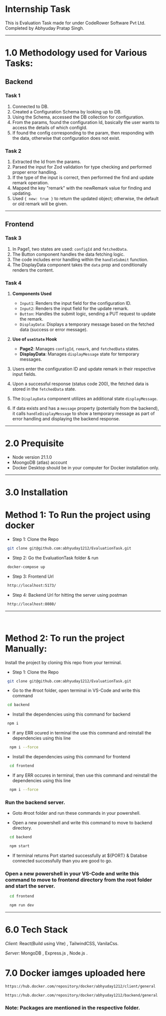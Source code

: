 # Internship Task

This is Evaluation Task made for under CodeRower Software Pvt Ltd. Completed by Abhyuday Pratap Singh.

---

# 1.0 Methodology used for Various Tasks:

## Backend

### Task 1

1. Connected to DB.
2. Created a Configuration Schema by looking up to DB.
3. Using the Schema, accessed the DB collection for configuration.
4. From the params, found the configuration Id, basically the user wants to access the details of which configId.
5. If found the config corresponding to the param, then responding with the data, otherwise that configuration does not exist.

### Task 2

1. Extracted the Id from the params.
2. Parsed the input for Zod validation for type checking and performed proper error handling.
3. If the type of the input is correct, then performed the find and update remark operation.
4. Mapped the key "remark" with the newRemark value for finding and updating.
5. Used `{ new: true }` to return the updated object; otherwise, the default or old remark will be given.

---

## Frontend

### Task 3

1. In Page1, two states are used: `configId` and `fetchedData`.
2. The Button component handles the data fetching logic.
3. The code includes error handling within the `handleSubmit` function.
4. The DisplayData component takes the `data` prop and conditionally renders the content.

### Task 4

1. **Components Used**

   - `Input1`: Renders the input field for the configuration ID.
   - `Input2`: Renders the input field for the update remark.
   - `Button`: Handles the submit logic, sending a PUT request to update the remark.
   - `DisplayData`: Displays a temporary message based on the fetched data (success or error message).

2. **Use of `useState` Hook**

   - **Page2**: Manages `configId`, `remark`, and `fetchedData` states.
   - **DisplayData**: Manages `displayMessage` state for temporary messages.

3. Users enter the configuration ID and update remark in their respective input fields.

4. Upon a successful response (status code 200), the fetched data is stored in the `fetchedData` state.

5. The `DisplayData` component utilizes an additional state `displayMessage`.

6. If data exists and has a `message` property (potentially from the backend), it calls `handleDisplayMessage` to show a temporary message as part of error handling and displaying the backend response.

---

# 2.0 Prequisite
- Node version 21.1.0
- MoongoDB (atlas) account
- Docker Desktop should be in your computer for Docker installation only.

---

# 3.0 Installation

# Method 1: To Run the project using docker

- Step 1: Clone the Repo

```bash
 git clone git@github.com:abhyuday1212/EvaluationTask.git
```

- Step 2: Go the EvaluationTask folder & run

```bash
 docker-compose up
```

- Step 3: Frontend Url

```bash
 http://localhost:5173/
```

- Step 4: Backend Url for hitting the server using postman

```bash
 http://localhost:8080/
```

---

</br>

# Method 2: To run the project Manually:

Install the project by cloning this repo from your terminal.

- Step 1: Clone the Repo

```bash
 git clone git@github.com:abhyuday1212/EvaluationTask.git
```

- Go to the #root folder, open terminal in VS-Code and write this command

```bash
 cd backend
```

- Install the dependencies using this command for backend

```bash
 npm i
```

- If any ERR ocured in terminal the use this command and reinstall the dependencies using this line

```bash
  npm i --force
```

- Install the dependencies using this command for frontend

```bash
  cd frontend
```

- If any ERR occures in terminal, then use this command and reinstall the dependencies using this line

```bash
  npm i --force
```

### Run the backend server.

- Goto #root folder and run these commands in your powershell.

- Open a new powershell and write this command to move to backend directory.

```bash
  cd backend
```

```bash
  npm start
```

- If terminal returns Port started successfully at ${PORT} & Databse connected successfully than you are good to go.

### Open a new powershell in your VS-Code and write this command to move to frontend directory from the root folder and start the server.

```bash
  cd frontend
```

```bash
  npm run dev
```

---

# 6.0 Tech Stack

_Client:_ React(Build using Vite) , TailwindCSS, VanilaCss.

_Server:_ MongoDB , Express.js , Node.js .

# 7.0 Docker iamges uploaded here

```bash
https://hub.docker.com/repository/docker/abhyuday1212/client/general
```

```bash
https://hub.docker.com/repository/docker/abhyuday1212/backend/general
```

### Note: Packages are mentioned in the respective folder.
